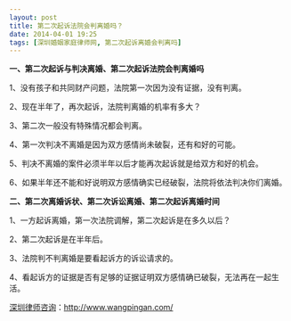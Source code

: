 ```yaml
---
layout: post
title: 第二次起诉法院会判离婚吗？
date: 2014-04-01 19:25
tags: [深圳婚姻家庭律师网, 第二次起诉离婚会判离吗]
---
```

<strong>一、第二次起诉与判决离婚、第二次起诉法院会判离婚吗</strong>

1、没有孩子和共同财产问题，法院第一次因为没有证据，没有判离。

2、现在半年了，再次起诉，法院判离婚的机率有多大？

3、第二次一般没有特殊情况都会判离。

4、第一次判决不离婚是因为双方感情尚未破裂，还有和好的可能。

5、判决不离婚的案件必须半年以后才能再次起诉就是给双方和好的机会。

6、如果半年还不能和好说明双方感情确实已经破裂，法院将依法判决你们离婚。

<strong>二、第二次离婚诉状、第二次诉讼离婚、第二次起诉离婚时间</strong>

1、一方起诉离婚，第一次法院调解，第二次起诉是在多久以后？

2、第二次起诉是在半年后。

3、法院判不判离婚是要看起诉方的诉讼请求的。

4、看起诉方的证据是否有足够的证据证明双方感情确已破裂，无法再在一起生活。

<a href="http://www.wangpingan.com/">深圳律师咨询</a>：<a href="http://www.wangpingan.com/">http://www.wangpingan.com/</a>

